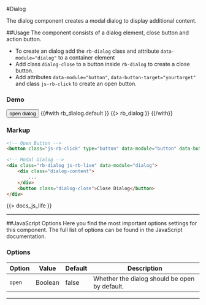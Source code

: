 #Dialog
<p class="docs-intro">The dialog component creates a modal dialog to display additional content.</p>

##Usage
The component consists of a dialog element, close button and action button.

- To create an dialog add the `rb-dialog` class and attribute `data-module="dialog"` to a container element
- Add class `dialog-close` to a button inside `rb-dialog` to create a close button.
- Add attributes `data-module="button"`, `data-button-target="yourtarget"` and class `js-rb-click` to create an open button.


<h3 class="docs-example-title">Demo</h3>

<div class="docs-example">
    <button class="rb-button js-rb-click" type="button" data-module="button"  data-button-target="$(.rb-dialog)">open dialog</button>
    {{#with rb_dialog.default }}
        {{> rb_dialog }}
    {{/with}}
</div>


<h3 class="docs-example-title">Markup</h3>

```html
<!-- Open Button -->
<button class="js-rb-click" type="button" data-module="button" data-button-target="$(.rb-dialog)"></button>

<!-- Modal Dialog -->
<div class="rb-dialog js-rb-live" data-module="dialog">
    <div class="dialog-content">
        ...
    </div>
    <button class="dialog-close">Close Dialog</button>
</div>
```

{{> docs_js_life }}
<hr>

##JavaScript Options
Here you find the most important options settings for this component. The full list of options can be found in the JavaScript documentation.

<h3 class="docs-example-title">Options</h3>

| Option | Value | Default | Description
| ------------- |------------- | ------------- |-------------|
| `open`  | Boolean | false | Whether the dialog should be open by default.

<hr>

